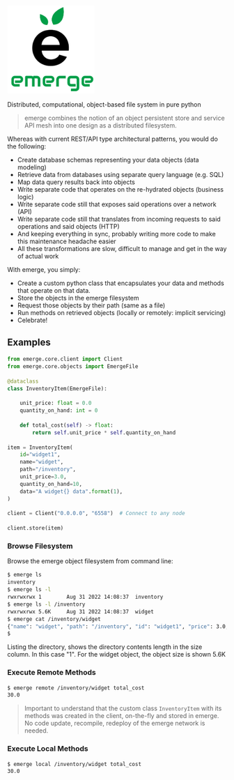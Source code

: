 <img src="./img/logo.png" width="200">

Distributed, computational, object-based file system in pure python


> emerge combines the notion of an object persistent store and service API mesh into one design as a distributed filesystem.


Whereas with current REST/API type architectural patterns, you would do the following:

- Create database schemas representing your data objects (data modeling)
- Retrieve data from databases using separate query language (e.g. SQL) 
- Map data query results back into objects
- Write separate code that operates on the re-hydrated objects (business logic)
- Write separate code still that exposes said operations over a network (API)
- Write separate code still that translates from incoming requests to said operations and said objects (HTTP)
- And keeping everything in sync, probably writing more code to make this maintenance headache easier
- All these transformations are slow, difficult to manage and get in the way of actual work

With emerge, you simply:

- Create a custom python class that encapsulates your data and methods that operate on that data.
- Store the objects in the emerge filesystem
- Request those objects by their path (same as a file)
- Run methods on retrieved objects (locally or remotely: implicit servicing)
- Celebrate!

## Examples

```python
from emerge.core.client import Client
from emerge.core.objects import EmergeFile

@dataclass
class InventoryItem(EmergeFile):
    
    unit_price: float = 0.0
    quantity_on_hand: int = 0

    def total_cost(self) -> float:
        return self.unit_price * self.quantity_on_hand

item = InventoryItem(
    id="widget1",
    name="widget",
    path="/inventory",
    unit_price=3.0,
    quantity_on_hand=10,
    data="A widget{} data".format(1),
)

client = Client("0.0.0.0", "6558")  # Connect to any node

client.store(item)
```
### Browse Filesystem
Browse the emerge object filesystem from command line:
```bash
$ emerge ls
inventory
$ emerge ls -l 
rwxrwxrwx 1        Aug 31 2022 14:08:37  inventory 
$ emerge ls -l /inventory
rwxrwxrwx 5.6K     Aug 31 2022 14:08:37  widget    
$ emerge cat /inventory/widget
{"name": "widget", "path": "/inventory", "id": "widget1", "price": 3.0, "quantity": 10, "perms": "rwxrwxrwx", "type": "file", "data": "A widget1 data"}
$ 

```
Listing the directory, shows the directory contents length in the size column. In this case "1".
For the widget object, the object size is shown 5.6K

### Execute Remote Methods

```bash
$ emerge remote /inventory/widget total_cost
30.0
```
> Important to understand that the custom class `InventoryItem` with its methods was created in the client, on-the-fly and stored in emerge.
> No code update, recompile, redeploy of the emerge network is needed.

### Execute Local Methods

```bash
$ emerge local /inventory/widget total_cost
30.0
```
